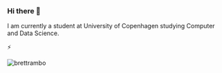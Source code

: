 ### Hi there 👋

I am currently a student at University of Copenhagen studying Computer and Data Science. 
 
 ⚡ 
 
![brettrambo](https://user-images.githubusercontent.com/79802312/171212191-b6b1058e-3647-4c54-96c6-55383a1a322d.gif)


